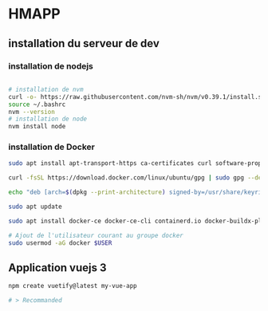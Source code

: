# HMAPP

## installation du serveur de dev

### installation de nodejs

~~~bash

# installation de nvm
curl -o- https://raw.githubusercontent.com/nvm-sh/nvm/v0.39.1/install.sh | bash
source ~/.bashrc
nvm --version
# installation de node
nvm install node
~~~

### installation de Docker

~~~bash
sudo apt install apt-transport-https ca-certificates curl software-properties-common

curl -fsSL https://download.docker.com/linux/ubuntu/gpg | sudo gpg --dearmor -o /usr/share/keyrings/docker-archive-keyring.gpg

echo "deb [arch=$(dpkg --print-architecture) signed-by=/usr/share/keyrings/docker-archive-keyring.gpg] https://download.docker.com/linux/ubuntu $(lsb_release -cs) stable" | sudo tee /etc/apt/sources.list.d/docker.list > /dev/null

sudo apt update

sudo apt install docker-ce docker-ce-cli containerd.io docker-buildx-plugin docker-compose-plugin

# Ajout de l'utilisateur courant au groupe docker
sudo usermod -aG docker $USER

~~~

## Application vuejs 3

~~~bash
npm create vuetify@latest my-vue-app

# > Recommanded
~~~